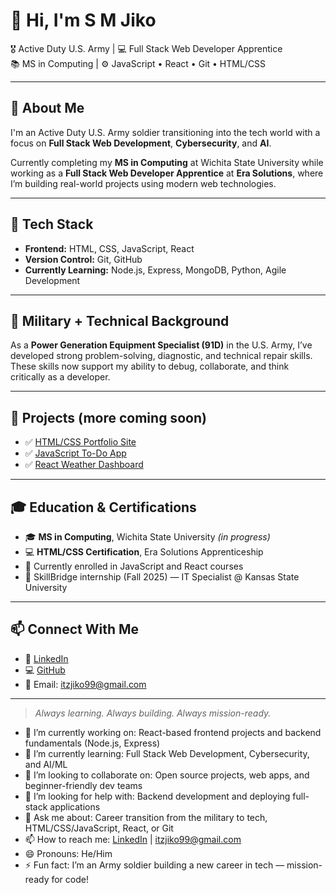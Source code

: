 # 👋 Hi, I'm S M Jiko

🎖️ Active Duty U.S. Army | 💻 Full Stack Web Developer Apprentice  
📚 MS in Computing | ⚙️ JavaScript • React • Git • HTML/CSS

---

## 🚀 About Me

I'm an Active Duty U.S. Army soldier transitioning into the tech world with a focus on **Full Stack Web Development**, **Cybersecurity**, and **AI**.

Currently completing my **MS in Computing** at Wichita State University while working as a **Full Stack Web Developer Apprentice** at **Era Solutions**, where I’m building real-world projects using modern web technologies.

---

## 🧰 Tech Stack

- **Frontend:** HTML, CSS, JavaScript, React
- **Version Control:** Git, GitHub
- **Currently Learning:** Node.js, Express, MongoDB, Python, Agile Development

---

## 💼 Military + Technical Background

As a **Power Generation Equipment Specialist (91D)** in the U.S. Army, I’ve developed strong problem-solving, diagnostic, and technical repair skills. These skills now support my ability to debug, collaborate, and think critically as a developer.

---

## 📂 Projects (more coming soon)

- ✅ [HTML/CSS Portfolio Site](https://github.com/smjiko/portfolio-site)  
- ✅ [JavaScript To-Do App](https://github.com/smjiko/todo-app)  
- ✅ [React Weather Dashboard](https://github.com/smjiko/react-weather)

---

## 🎓 Education & Certifications

- 🎓 **MS in Computing**, Wichita State University *(in progress)*  
- 💻 **HTML/CSS Certification**, Era Solutions Apprenticeship  
- 📘 Currently enrolled in JavaScript and React courses  
- 📅 SkillBridge internship (Fall 2025) — IT Specialist @ Kansas State University

---

## 📫 Connect With Me

- 💼 [LinkedIn](https://www.linkedin.com/in/itzjiko)  
- 💻 [GitHub](https://github.com/smjiko)  
- 📧 Email: itzjiko99@gmail.com

---

> _Always learning. Always building. Always mission-ready._

- 🔭 I’m currently working on: React-based frontend projects and backend fundamentals (Node.js, Express)
- 🌱 I’m currently learning: Full Stack Web Development, Cybersecurity, and AI/ML
- 👯 I’m looking to collaborate on: Open source projects, web apps, and beginner-friendly dev teams
- 🤔 I’m looking for help with: Backend development and deploying full-stack applications
- 💬 Ask me about: Career transition from the military to tech, HTML/CSS/JavaScript, React, or Git
- 📫 How to reach me: [LinkedIn](https://www.linkedin.com/in/itzjiko) | itzjiko99@gmail.com
- 😄 Pronouns: He/Him
- ⚡ Fun fact: I’m an Army soldier building a new career in tech — mission-ready for code!
